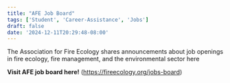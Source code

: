 ```yaml
---
title: "AFE Job Board"
tags: ['Student', 'Career-Assistance', 'Jobs']
draft: false
date: '2024-12-11T20:29:48-08:00'
---
```


The Association for Fire Ecology shares announcements about job openings in fire ecology, fire management, and the environmental sector here

**Visit AFE job board here!** (https://fireecology.org/jobs-board)

